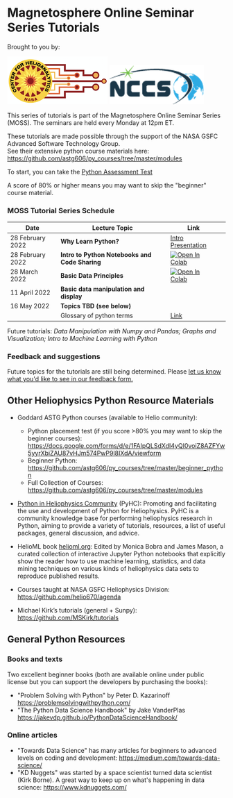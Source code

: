 #  Magnetosphere Online Seminar Series Tutorials

Brought to you by: 

 ![CfHA](images/cfha_logo.png)  ![NCCS](images/nccs_logo.png) 

This series of tutorials is part of the Magnetosphere Online Seminar Series (MOSS). The seminars are held every Monday at 12pm ET.  

These tutorials are made possible through the support of the NASA GSFC Advanced Software Technology Group.  
See their extensive python course materials here:    https://github.com/astg606/py_courses/tree/master/modules

To start, you can take the <a href="https://forms.gle/PTV6xFCA21NYkqfp9">Python Assessment Test</a>

A score of 80% or higher means you may want to skip the "beginner" course material.


### MOSS Tutorial Series Schedule


| Date | Lecture Topic | Link |  |
|------|---------------|------------------|----------|
| 28 February 2022 | **Why Learn Python?** | [Intro Presentation](https://colab.research.google.com/drive/1ZRyBFO_gsAJGrlPdOFUxUi7pA7a19IpE?usp=sharinghttps://colab.research.google.com/drive/1ZRyBFO_gsAJGrlPdOFUxUi7pA7a19IpE?usp=sharing) |  |
| 28 February 2022 | **Intro to Python Notebooks and Code Sharing**  | [![Open In Colab](https://colab.research.google.com/assets/colab-badge.svg)](https://colab.research.google.com/drive/1u7zlCr-mAYtkZbnFBMWySOTNevE71iK9) |  |
| 28 March 2022 | **Basic Data Principles**  | [![Open In Colab](https://colab.research.google.com/assets/colab-badge.svg)](https://colab.research.google.com/drive/1LKqXro0GhaZ3Vecuw62R1-3oC5VMPu7E) |  |
| 11 April 2022 | **Basic data manipulation and display**  |  |  |
| 16 May 2022 | **Topics TBD (see below)**  |  |  |
| | Glossary of python terms | [Link](https://github.com/HelioAnalytics/MOSS_python/blob/master/Course%20Materials/MOSS_Python_glossary.ipynb)||

Future tutorials:  *Data Manipulation with Numpy and Pandas;  Graphs and Visualization; Intro to Machine Learning with Python*


### Feedback and suggestions

Future topics for the tutorials are still being determined.  Please [let us know what you'd like to see in our feedback form.](https://forms.gle/2ehrmZsmuw9fvoYp8)

## Other Heliophysics Python Resource Materials

- Goddard ASTG Python courses (available to Helio community):  
    - Python placement test (if you score >80% you may want to skip the beginner courses):  https://docs.google.com/forms/d/e/1FAIpQLSdXdI4yQI0voiZ8AZFYw5yyrXbiZAU87vHJm574PwP9l8IXdA/viewform
    - Beginner Python: https://github.com/astg606/py_courses/tree/master/beginner_python
    - Full Collection of Courses: https://github.com/astg606/py_courses/tree/master/modules

- [Python in Heliophysics Community](https://heliopython.org) (PyHC):  Promoting and facilitating the use and development of Python for Heliophysics.
PyHC is a community knowledge base for performing heliophysics research in Python, aiming to provide a variety of tutorials, resources, 
a list of useful packages, general discussion, and advice.

- HelioML book [helioml.org](https://helioml.org):  Edited by Monica Bobra and James Mason, a curated collection of interactive Jupyter Python notebooks 
that explicitly show the reader how to use machine learning, statistics, and data mining techniques on various kinds of 
heliophysics data sets to reproduce published results.

- Courses taught at NASA GSFC Heliophysics Division:  https://github.com/helio670/agenda

- Michael Kirk’s tutorials (general + Sunpy): https://github.com/MSKirk/tutorials



## General Python Resources

### Books and texts 
Two excellent beginner books (both are available online under public license but you can support the developers by purchasing the books): 
- "Problem Solving with Python" by Peter D. Kazarinoff https://problemsolvingwithpython.com/
- "The Python Data Science Handbook" by Jake VanderPlas https://jakevdp.github.io/PythonDataScienceHandbook/ 

### Online articles 
- "Towards Data Science" has many articles for beginners to advanced levels on coding and development:  https://medium.com/towards-data-science/
- "KD Nuggets" was started by a space scientist turned data scientist (Kirk Borne). A great way to keep up on what's happening in data science:  https://www.kdnuggets.com/ 

